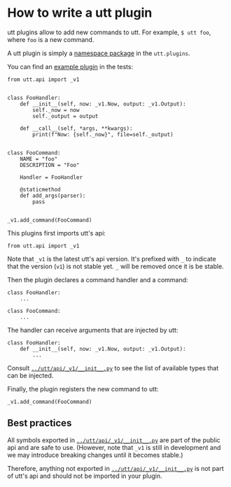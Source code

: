 # How to write a utt plugin

utt plugins allow to add new commands to utt. For example, `$ utt
foo`, where `foo` is a new command.

A utt plugin is simply a [namespace
package](https://packaging.python.org/guides/packaging-namespace-packages/)
in the `utt.plugins`.

You can find an [example plugin](../test/integration/utt_foo_plugin)
in the tests:

```
from utt.api import _v1


class FooHandler:
    def __init__(self, now: _v1.Now, output: _v1.Output):
        self._now = now
        self._output = output

    def __call__(self, *args, **kwargs):
        print(f"Now: {self._now}", file=self._output)


class FooCommand:
    NAME = "foo"
    DESCRIPTION = "Foo"

    Handler = FooHandler

    @staticmethod
    def add_args(parser):
        pass


_v1.add_command(FooCommand)
```

This plugins first imports utt's api:

```
from utt.api import _v1
```

Note that `_v1` is the latest utt's api version. It's prefixed with
`_` to indicate that the version (`v1`) is not stable yet. `_` will be
removed once it is be stable.

Then the plugin declares a command handler and a command:

```
class FooHandler:
    ...

class FooCommand:
    ...
```

The handler can receive arguments that are injected by utt:

```
class FooHandler:
    def __init__(self, now: _v1.Now, output: _v1.Output):
        ...
```

Consult [`../utt/api/_v1/__init__.py`](../utt/api/_v1/__init__.py) to
see the list of available types that can be injected.

Finally, the plugin registers the new command to utt:

```
_v1.add_command(FooCommand)
```


## Best practices

All symbols exported in
[`../utt/api/_v1/__init__.py`](../utt/api/_v1/__init__.py) are part of
the public api and are safe to use. (However, note that `_v1` is still
in development and we may introduce breaking changes until it becomes
stable.)

Therefore, anything not exported in
[`../utt/api/_v1/__init__.py`](../utt/api/_v1/__init__.py) is not part
of utt's api and should not be imported in your plugin.
